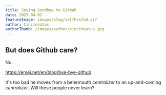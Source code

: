 ```yaml
---
title: Saying Goodbye to Github
date: 2023-04-02
featureImage: images/blog/selfhosted.gif
author: Cincinnatus
authorThumb: /images/author/cincinnatus.jpg
---
```


## But does Github care?

No.

https://ersei.net/en/blog/bye-bye-github

It's too bad he moves from a behemouth *centralizer* to an up-and-coming *centralizer*. Will these people never learn?